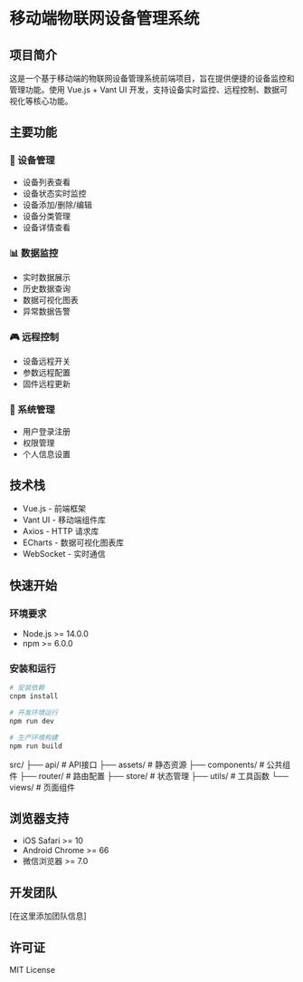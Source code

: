 # 移动端物联网设备管理系统

## 项目简介
这是一个基于移动端的物联网设备管理系统前端项目，旨在提供便捷的设备监控和管理功能。使用 Vue.js + Vant UI 开发，支持设备实时监控、远程控制、数据可视化等核心功能。

## 主要功能
### 📱 设备管理
- 设备列表查看
- 设备状态实时监控
- 设备添加/删除/编辑
- 设备分类管理
- 设备详情查看

### 📊 数据监控
- 实时数据展示
- 历史数据查询
- 数据可视化图表
- 异常数据告警

### 🎮 远程控制
- 设备远程开关
- 参数远程配置
- 固件远程更新

### 👥 系统管理
- 用户登录注册
- 权限管理
- 个人信息设置

## 技术栈
- Vue.js - 前端框架
- Vant UI - 移动端组件库
- Axios - HTTP 请求库
- ECharts - 数据可视化图表库
- WebSocket - 实时通信

## 快速开始

### 环境要求
- Node.js >= 14.0.0
- npm >= 6.0.0

### 安装和运行
```bash
# 安装依赖
cnpm install

# 开发环境运行
npm run dev

# 生产环境构建
npm run build
```

src/
├── api/ # API接口
├── assets/ # 静态资源
├── components/ # 公共组件
├── router/ # 路由配置
├── store/ # 状态管理
├── utils/ # 工具函数
└── views/ # 页面组件

## 浏览器支持
- iOS Safari >= 10
- Android Chrome >= 66
- 微信浏览器 >= 7.0

## 开发团队
[在这里添加团队信息]

## 许可证
MIT License